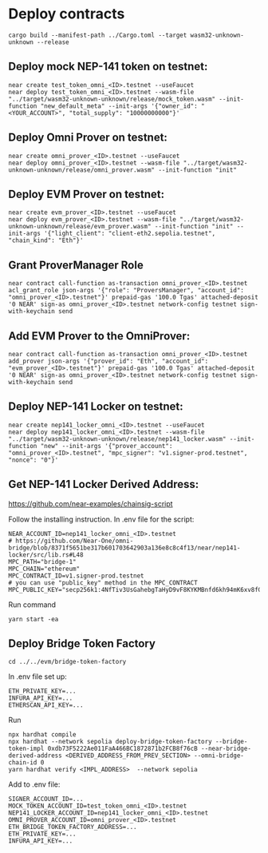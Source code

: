 # Deploy contracts
```shell
cargo build --manifest-path ../Cargo.toml --target wasm32-unknown-unknown --release
```

## Deploy mock NEP-141 token on testnet:
```shell
near create test_token_omni_<ID>.testnet --useFaucet
near deploy test_token_omni_<ID>.testnet --wasm-file "../target/wasm32-unknown-unknown/release/mock_token.wasm" --init-function "new_default_meta" --init-args '{"owner_id": "<YOUR_ACCOUNT>", "total_supply": "10000000000"}'
```

## Deploy Omni Prover on testnet:
```shell
near create omni_prover_<ID>.testnet --useFaucet
near deploy omni_prover_<ID>.testnet --wasm-file "../target/wasm32-unknown-unknown/release/omni_prover.wasm" --init-function "init"
```

## Deploy EVM Prover on testnet:
```shell
near create evm_prover_<ID>.testnet --useFaucet
near deploy evm_prover_<ID>.testnet --wasm-file "../target/wasm32-unknown-unknown/release/evm_prover.wasm" --init-function "init" --init-args '{"light_client": "client-eth2.sepolia.testnet", "chain_kind": "Eth"}'
```

## Grant ProverManager Role
```shell
near contract call-function as-transaction omni_prover_<ID>.testnet acl_grant_role json-args '{"role": "ProversManager", "account_id": "omni_prover_<ID>.testnet"}' prepaid-gas '100.0 Tgas' attached-deposit '0 NEAR' sign-as omni_prover_<ID>.testnet network-config testnet sign-with-keychain send
```

## Add EVM Prover to the OmniProver:
```shell
near contract call-function as-transaction omni_prover_<ID>.testnet add_prover json-args '{"prover_id": "Eth", "account_id": "evm_prover_<ID>.testnet"}' prepaid-gas '100.0 Tgas' attached-deposit '0 NEAR' sign-as omni_prover_<ID>.testnet network-config testnet sign-with-keychain send
```

## Deploy NEP-141 Locker on testnet:
```shell
near create nep141_locker_omni_<ID>.testnet --useFaucet
near deploy nep141_locker_omni_<ID>.testnet --wasm-file "../target/wasm32-unknown-unknown/release/nep141_locker.wasm" --init-function "new" --init-args '{"prover_account": "omni_prover_<ID>.testnet", "mpc_signer": "v1.signer-prod.testnet", "nonce": "0"}'
```

## Get NEP-141 Locker Derived Address:
https://github.com/near-examples/chainsig-script

Follow the installing instruction.
In .env file for the script:
```
NEAR_ACCOUNT_ID=nep141_locker_omni_<ID>.testnet
# https://github.com/Near-One/omni-bridge/blob/8371f5651be317b601703642903a136e8c8c4f13/near/nep141-locker/src/lib.rs#L48
MPC_PATH="bridge-1" 
MPC_CHAIN="ethereum"
MPC_CONTRACT_ID=v1.signer-prod.testnet
# you can use "public_key" method in the MPC_CONTRACT
MPC_PUBLIC_KEY="secp256k1:4NfTiv3UsGahebgTaHyD9vF8KYKMBnfd6kh94mK6xv8fGBiJB8TBtFMP5WWXz6B89Ac1fbpzPwAvoyQebemHFwx3"
```

Run command
```shell
yarn start -ea
```

## Deploy Bridge Token Factory
```shell
cd ../../evm/bridge-token-factory
```

In .env file set up:
```
ETH_PRIVATE_KEY=...
INFURA_API_KEY=...
ETHERSCAN_API_KEY=...
```

Run 
```shell
npx hardhat compile
npx hardhat --network sepolia deploy-bridge-token-factory --bridge-token-impl 0xdb73F5222Ae011FaA466BC1872871b2FCB8f76cB --near-bridge-derived-address <DERIVED_ADDRESS_FROM_PREV_SECTION> --omni-bridge-chain-id 0
yarn hardhat verify <IMPL_ADDRESS>  --network sepolia
```



Add to .env file:
```shell
SIGNER_ACCOUNT_ID=...
MOCK_TOKEN_ACCOUNT_ID=test_token_omni_<ID>.testnet
NEP141_LOCKER_ACCOUNT_ID=nep141_locker_omni_<ID>.testnet
OMNI_PROVER_ACCOUNT_ID=omni_prover_<ID>.testnet
ETH_BRIDGE_TOKEN_FACTORY_ADDRESS=...
ETH_PRIVATE_KEY=...
INFURA_API_KEY=...
```
